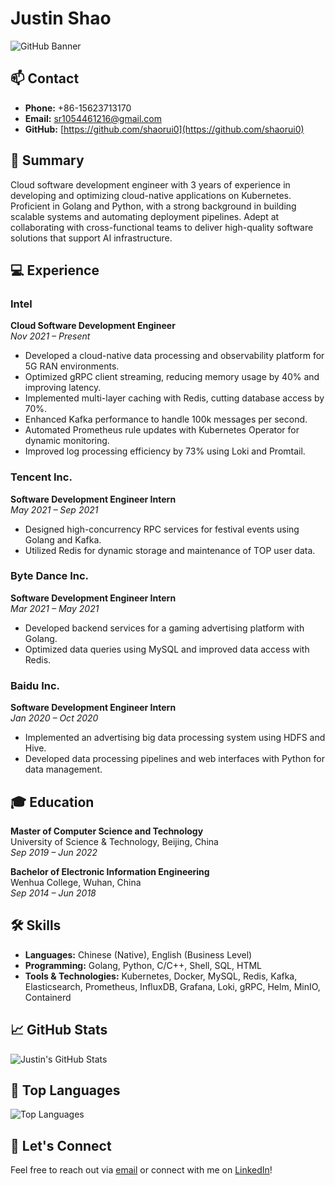 # Justin Shao

![GitHub Banner](https://raw.githubusercontent.com/shaorui0/shaorui0/master/banner.png)

## 📫 Contact

- **Phone:** +86-15623713170
- **Email:** [sr1054461216@gmail.com](mailto:sr1054461216@gmail.com)
- **GitHub:** [https://github.com/shaorui0](https://github.com/shaorui0)

## 💼 Summary

Cloud software development engineer with 3 years of experience in developing and optimizing cloud-native applications on Kubernetes. Proficient in Golang and Python, with a strong background in building scalable systems and automating deployment pipelines. Adept at collaborating with cross-functional teams to deliver high-quality software solutions that support AI infrastructure.

## 💻 Experience

### Intel
**Cloud Software Development Engineer**  
*Nov 2021 – Present*

- Developed a cloud-native data processing and observability platform for 5G RAN environments.
- Optimized gRPC client streaming, reducing memory usage by 40% and improving latency.
- Implemented multi-layer caching with Redis, cutting database access by 70%.
- Enhanced Kafka performance to handle 100k messages per second.
- Automated Prometheus rule updates with Kubernetes Operator for dynamic monitoring.
- Improved log processing efficiency by 73% using Loki and Promtail.

### Tencent Inc.
**Software Development Engineer Intern**  
*May 2021 – Sep 2021*

- Designed high-concurrency RPC services for festival events using Golang and Kafka.
- Utilized Redis for dynamic storage and maintenance of TOP user data.

### Byte Dance Inc.
**Software Development Engineer Intern**  
*Mar 2021 – May 2021*

- Developed backend services for a gaming advertising platform with Golang.
- Optimized data queries using MySQL and improved data access with Redis.

### Baidu Inc.
**Software Development Engineer Intern**  
*Jan 2020 – Oct 2020*

- Implemented an advertising big data processing system using HDFS and Hive.
- Developed data processing pipelines and web interfaces with Python for data management.

## 🎓 Education

**Master of Computer Science and Technology**  
University of Science & Technology, Beijing, China  
*Sep 2019 – Jun 2022*

**Bachelor of Electronic Information Engineering**  
Wenhua College, Wuhan, China  
*Sep 2014 – Jun 2018*

## 🛠️ Skills

- **Languages:** Chinese (Native), English (Business Level)
- **Programming:** Golang, Python, C/C++, Shell, SQL, HTML
- **Tools & Technologies:** Kubernetes, Docker, MySQL, Redis, Kafka, Elasticsearch, Prometheus, InfluxDB, Grafana, Loki, gRPC, Helm, MinIO, Containerd

## 📈 GitHub Stats

![Justin's GitHub Stats](https://github-readme-stats.vercel.app/api?username=shaorui0&show_icons=true&theme=dracula)

## 🔧 Top Languages

![Top Languages](https://github-readme-stats.vercel.app/api/top-langs/?username=shaorui0&layout=compact&theme=dracula)

## 🤝 Let's Connect

Feel free to reach out via [email](mailto:sr1054461216@gmail.com) or connect with me on [LinkedIn](https://www.linkedin.com/in/your-linkedin-profile)!

